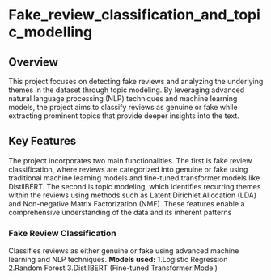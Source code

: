 # Fake_review_classification_and_topic_modelling

## Overview
This project focuses on detecting fake reviews and analyzing the underlying themes in the dataset through topic modeling. By leveraging advanced natural language processing (NLP) techniques and machine learning models, the project aims to classify reviews as genuine or fake while extracting prominent topics that provide deeper insights into the text.

## Key Features
The project incorporates two main functionalities. The first is fake review classification, where reviews are categorized into genuine or fake using traditional machine learning models and fine-tuned transformer models like DistilBERT. The second is topic modeling, which identifies recurring themes within the reviews using methods such as Latent Dirichlet Allocation (LDA) and Non-negative Matrix Factorization (NMF). These features enable a comprehensive understanding of the data and its inherent patterns

### Fake Review Classification
Classifies reviews as either genuine or fake using advanced machine learning and NLP techniques.
**Models used:**
1.Logistic Regression
2.Random Forest
3.DistilBERT (Fine-tuned Transformer Model)
